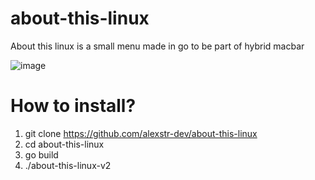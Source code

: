 # about-this-linux
About this linux is a small menu made in go to be part of hybrid macbar

![image](https://user-images.githubusercontent.com/96570719/217737767-986d9b07-07ab-4eb2-89aa-cc063a4547ce.png)

# How to install?
1) git clone https://github.com/alexstr-dev/about-this-linux
2) cd about-this-linux
3) go build
4) ./about-this-linux-v2
